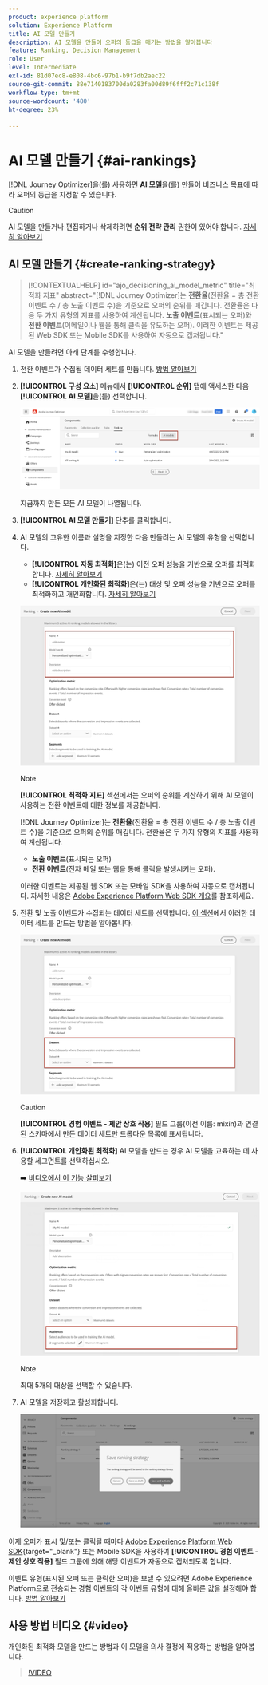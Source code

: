 ```yaml
---
product: experience platform
solution: Experience Platform
title: AI 모델 만들기
description: AI 모델을 만들어 오퍼의 등급을 매기는 방법을 알아봅니다
feature: Ranking, Decision Management
role: User
level: Intermediate
exl-id: 81d07ec8-e808-4bc6-97b1-b9f7db2aec22
source-git-commit: 88e7140183700da0283fa00d89f6fff2c71c138f
workflow-type: tm+mt
source-wordcount: '480'
ht-degree: 23%

---
```


# AI 모델 만들기 {#ai-rankings}

[!DNL Journey Optimizer]을(를) 사용하면 **AI 모델**&#x200B;을(를) 만들어 비즈니스 목표에 따라 오퍼의 등급을 지정할 수 있습니다.

>[!CAUTION]
>
>AI 모델을 만들거나 편집하거나 삭제하려면 **순위 전략 관리** 권한이 있어야 합니다. [자세히 알아보기](../../administration/high-low-permissions.md#manage-ranking-strategies)

## AI 모델 만들기 {#create-ranking-strategy}

>[!CONTEXTUALHELP]
>id="ajo_decisioning_ai_model_metric"
>title="최적화 지표"
>abstract="[!DNL Journey Optimizer]는 **전환율**(전환율 = 총 전환 이벤트 수 / 총 노출 이벤트 수)을 기준으로 오퍼의 순위를 매깁니다. 전환율은 다음 두 가지 유형의 지표를 사용하여 계산됩니다. **노출 이벤트**(표시되는 오퍼)와 **전환 이벤트**(이메일이나 웹을 통해 클릭을 유도하는 오퍼). 이러한 이벤트는 제공된 Web SDK 또는 Mobile SDK를 사용하여 자동으로 캡처됩니다."

AI 모델을 만들려면 아래 단계를 수행합니다.

1. 전환 이벤트가 수집될 데이터 세트를 만듭니다. [방법 알아보기](../data-collection/create-dataset.md)

1. **[!UICONTROL 구성 요소]** 메뉴에서 **[!UICONTROL 순위]** 탭에 액세스한 다음 **[!UICONTROL AI 모델]**&#x200B;을(를) 선택합니다.

   ![](../assets/ai-ranking-list.png)

   지금까지 만든 모든 AI 모델이 나열됩니다.

1. **[!UICONTROL AI 모델 만들기]** 단추를 클릭합니다.

1. AI 모델의 고유한 이름과 설명을 지정한 다음 만들려는 AI 모델의 유형을 선택합니다.

   * **[!UICONTROL 자동 최적화]**&#x200B;은(는) 이전 오퍼 성능을 기반으로 오퍼를 최적화합니다. [자세히 알아보기](auto-optimization-model.md)
   * **[!UICONTROL 개인화된 최적화]**&#x200B;은(는) 대상 및 오퍼 성능을 기반으로 오퍼를 최적화하고 개인화합니다. [자세히 알아보기](personalized-optimization-model.md)

   ![](../assets/ai-ranking-fields.png)

   >[!NOTE]
   >
   >**[!UICONTROL 최적화 지표]** 섹션에서는 오퍼의 순위를 계산하기 위해 AI 모델이 사용하는 전환 이벤트에 대한 정보를 제공합니다.
   >
   >[!DNL Journey Optimizer]는 **전환율**(전환율 = 총 전환 이벤트 수 / 총 노출 이벤트 수)을 기준으로 오퍼의 순위를 매깁니다. 전환율은 두 가지 유형의 지표를 사용하여 계산됩니다.
   >* **노출 이벤트**(표시되는 오퍼)
   >* **전환 이벤트**(전자 메일 또는 웹을 통해 클릭을 발생시키는 오퍼).
   >
   >이러한 이벤트는 제공된 웹 SDK 또는 모바일 SDK을 사용하여 자동으로 캡처됩니다. 자세한 내용은 [Adobe Experience Platform Web SDK 개요](https://experienceleague.adobe.com/docs/experience-platform/edge/home.html)를 참조하세요.

1. 전환 및 노출 이벤트가 수집되는 데이터 세트를 선택합니다. [이 섹션](../data-collection/create-dataset.md)에서 이러한 데이터 세트를 만드는 방법을 알아봅니다. <!--This dataset needs to be associated with a schema that must have the **[!UICONTROL Proposition Interactions]** field group (previously known as mixin) associated with it.-->

   ![](../assets/ai-ranking-dataset-id.png)

   >[!CAUTION]
   >
   >**[!UICONTROL 경험 이벤트 - 제안 상호 작용]** 필드 그룹(이전 이름: mixin)과 연결된 스키마에서 만든 데이터 세트만 드롭다운 목록에 표시됩니다.

1. **[!UICONTROL 개인화된 최적화]** AI 모델을 만드는 경우 AI 모델을 교육하는 데 사용할 세그먼트를 선택하십시오.

   ➡️ [비디오에서 이 기능 살펴보기](#video)

   ![](../assets/ai-ranking-segments.png)

   >[!NOTE]
   >
   >최대 5개의 대상을 선택할 수 있습니다.

1. AI 모델을 저장하고 활성화합니다.

   ![](../assets/ai-ranking-save-activate.png)

<!--At this point, you must have:

* created the AI model,
* defined which type of event you want to capture - offer displayed (impression) and/or offer clicked (conversion),
* and in which dataset you want to collect the event data.-->

이제 오퍼가 표시 및/또는 클릭될 때마다 [Adobe Experience Platform Web SDK](https://experienceleague.adobe.com/docs/experience-platform/edge/web-sdk-faq.html#what-is-adobe-experience-platform-web-sdk%3F){target="_blank"} 또는 Mobile SDK을 사용하여 **[!UICONTROL 경험 이벤트 - 제안 상호 작용]** 필드 그룹에 의해 해당 이벤트가 자동으로 캡처되도록 합니다.

이벤트 유형(표시된 오퍼 또는 클릭한 오퍼)을 보낼 수 있으려면 Adobe Experience Platform으로 전송되는 경험 이벤트의 각 이벤트 유형에 대해 올바른 값을 설정해야 합니다. [방법 알아보기](../data-collection/schema-requirement.md)

## 사용 방법 비디오 {#video}

개인화된 최적화 모델을 만드는 방법과 이 모델을 의사 결정에 적용하는 방법을 알아봅니다.

>[!VIDEO](https://video.tv.adobe.com/v/3419954?quality=12)
